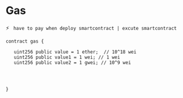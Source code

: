 # Gas 
⚡️ ``` have to pay when deploy smartcontract | excute smartcontract```


```solidity
contract gas {
 
   uint256 public value = 1 ether;  // 10^18 wei
   uint256 public value1 = 1 wei; // 1 wei
   uint256 public value2 = 1 gwei; // 10^9 wei




}
```
